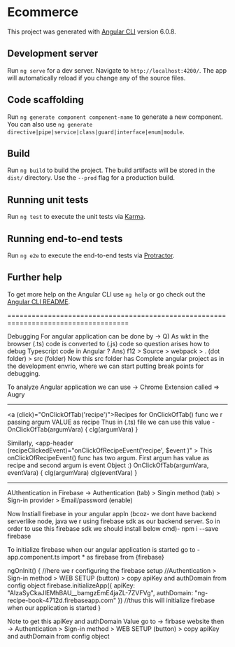# Ecommerce

This project was generated with [Angular CLI](https://github.com/angular/angular-cli) version 6.0.8.

## Development server

Run `ng serve` for a dev server. Navigate to `http://localhost:4200/`. The app will automatically reload if you change any of the source files.

## Code scaffolding

Run `ng generate component component-name` to generate a new component. You can also use `ng generate directive|pipe|service|class|guard|interface|enum|module`.

## Build

Run `ng build` to build the project. The build artifacts will be stored in the `dist/` directory. Use the `--prod` flag for a production build.

## Running unit tests

Run `ng test` to execute the unit tests via [Karma](https://karma-runner.github.io).

## Running end-to-end tests

Run `ng e2e` to execute the end-to-end tests via [Protractor](http://www.protractortest.org/).

## Further help

To get more help on the Angular CLI use `ng help` or go check out the [Angular CLI README](https://github.com/angular/angular-cli/blob/master/README.md).

====================================================================================

Debugging For angular application can be done by ->
Q) As wkt in the browser (.ts) code is converted to (.js) code so question arises 
how to debug Typescript code in Angular ?
Ans)
f12 > Source > webpack > . (dot folder) > src (folder)
Now this src folder has Complete angular project as in the development envrio, where 
we can start putting break points for debugging.

To analyze Angular application we can use -> Chrome Extension called => Augry


-----------------------------------------------------------------------------------
 <a (click)="OnClickOfTab('recipe')">Recipes</a> 
for OnClickOfTab() func we r passing argum VALUE as recipe
Thus in (.ts) file we can use this value -
 OnClickOfTab(argumVara) {
    clg(argumVara)
 }

 Similarly, 
 <app-header (recipeClickedEvent)="onClickOfRecipeEvent('recipe', $event )" > </app-header>
This onClickOfRecipeEvent() func has two argum. First argum has value as recipe and second argum is event
Object :)
 OnClickOfTab(argumVara, eventVara) {
    clg(argumVara)
    clg(eventVara)
 }


-------------------------------------------------------------------------------------------------------

AUthentication in Firebase ->
Authentication (tab) > Singin method (tab) > Sign-in provider > Email/password (enable)

Now Instiall firebase in your angular appln (bcoz- we dont have backend serverlike node, java we r using
firebase sdk as our backend server. So in order to use this firebase sdk we should install below cmd)-
npm i --save firebase

To initialize firebase when our angular application is started go to - app.component.ts
import * as firebase from {firebase}

 ngOnInit() {
    //here we r configuring the firebase setup
    //Authentication > Sign-in method > WEB SETUP (button) > copy apiKey and authDomain from config object
    firebase.initializeApp({
      apiKey: "AIzaSyCkaJIEMhBAU__bamgzEmE4jaZL-7ZVFVg",
      authDomain: "ng-recipe-book-4712d.firebaseapp.com"
    })
    //thus this will initialize firebase when our application is started
  }

Note to get this apiKey and authDomain Value go to -> firbase website then -> Authentication > Sign-in method > WEB SETUP (button) > copy apiKey and authDomain from config object



